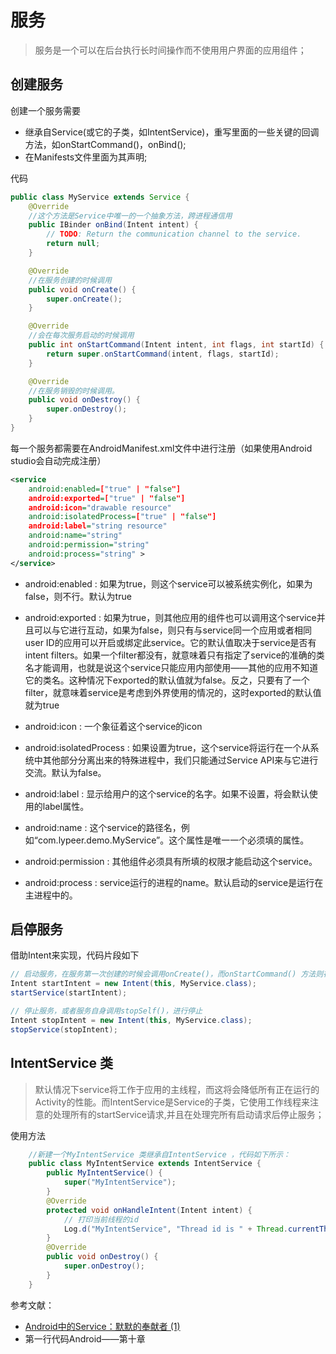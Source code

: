 # 服务
> 服务是一个可以在后台执行长时间操作而不使用用户界面的应用组件；
## 创建服务
创建一个服务需要

+ 继承自Service(或它的子类，如IntentService)，重写里面的一些关键的回调方法，如onStartCommand()，onBind();
+ 在Manifests文件里面为其声明;

代码
```java
public class MyService extends Service {
    @Override
    //这个方法是Service中唯一的一个抽象方法，跨进程通信用
    public IBinder onBind(Intent intent) {
        // TODO: Return the communication channel to the service.
        return null;
    }

    @Override
    //在服务创建的时候调用
    public void onCreate() {
        super.onCreate();
    }

    @Override
    //会在每次服务启动的时候调用
    public int onStartCommand(Intent intent, int flags, int startId) {
        return super.onStartCommand(intent, flags, startId);
    }

    @Override
    //在服务销毁的时候调用。
    public void onDestroy() {
        super.onDestroy();
    }
}
```

每一个服务都需要在AndroidManifest.xml文件中进行注册（如果使用Android studio会自动完成注册）
```xml
<service
    android:enabled=["true" | "false"]
    android:exported=["true" | "false"]
    android:icon="drawable resource"
    android:isolatedProcess=["true" | "false"]
    android:label="string resource"
    android:name="string"
    android:permission="string"
    android:process="string" >
</service>
```
- android:enabled : 如果为true，则这个service可以被系统实例化，如果为false，则不行。默认为true

- android:exported : 如果为true，则其他应用的组件也可以调用这个service并且可以与它进行互动，如果为false，则只有与service同一个应用或者相同user ID的应用可以开启或绑定此service。它的默认值取决于service是否有intent filters。如果一个filter都没有，就意味着只有指定了service的准确的类名才能调用，也就是说这个service只能应用内部使用——其他的应用不知道它的类名。这种情况下exported的默认值就为false。反之，只要有了一个filter，就意味着service是考虑到外界使用的情况的，这时exported的默认值就为true

- android:icon : 一个象征着这个service的icon

- android:isolatedProcess : 如果设置为true，这个service将运行在一个从系统中其他部分分离出来的特殊进程中，我们只能通过Service API来与它进行交流。默认为false。

- android:label : 显示给用户的这个service的名字。如果不设置，将会默认使用<application>的label属性。

- android:name : 这个service的路径名，例如“com.lypeer.demo.MyService”。这个属性是唯一一个必须填的属性。

- android:permission : 其他组件必须具有所填的权限才能启动这个service。

- android:process : service运行的进程的name。默认启动的service是运行在主进程中的。

## 启停服务
借助Intent来实现，代码片段如下
```java
// 启动服务，在服务第一次创建的时候会调用onCreate()，而onStartCommand() 方法则在每次启动服务的时候都会调用
Intent startIntent = new Intent(this, MyService.class);
startService(startIntent); 

// 停止服务，或者服务自身调用stopSelf()，进行停止
Intent stopIntent = new Intent(this, MyService.class);
stopService(stopIntent); 
```
## IntentService 类
> 默认情况下service将工作于应用的主线程，而这将会降低所有正在运行的Activity的性能。而IntentService是Service的子类，它使用工作线程来注意的处理所有的startService请求,并且在处理完所有启动请求后停止服务；

使用方法
```java
    //新建一个MyIntentService 类继承自IntentService ，代码如下所示：
    public class MyIntentService extends IntentService {
        public MyIntentService() {
            super("MyIntentService"); 
        }
        @Override
        protected void onHandleIntent(Intent intent) {
            // 打印当前线程的id
            Log.d("MyIntentService", "Thread id is " + Thread.currentThread(). getId());
        }
        @Override
        public void onDestroy() {
            super.onDestroy();
        }
    }
```

参考文献：
- [Android中的Service：默默的奉献者 (1)](https://blog.csdn.net/luoyanglizi/article/details/51586437)
- 第一行代码Android——第十章